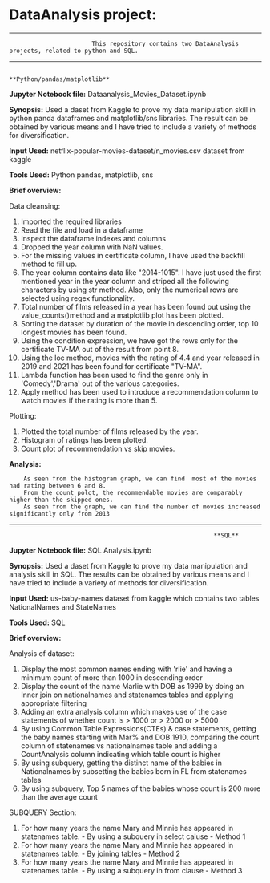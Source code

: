 # **DataAnalysis project:**

******************************************************************************************************************************************************************* 
                           This repository contains two DataAnalysis projects, related to python and SQL.
******************************************************************************************************************************************************************* 

                                                  **Python/pandas/matplotlib**

**Jupyter Notebook file:** 
        Dataanalysis_Movies_Dataset.ipynb

**Synopsis:**
        Used a daset from Kaggle to prove my data manipulation skill in python panda dataframes and matplotlib/sns libraries.  The result can be obtained by various means and I have tried to include a variety of methods for diversification.

**Input Used:**
        netflix-popular-movies-dataset/n_movies.csv dataset from kaggle
        
**Tools Used:**
        Python pandas, matplotlib, sns

**Brief overview:**

Data cleansing:

1. Imported the required libraries
2. Read the file and load in a dataframe
3. Inspect the dataframe indexes and columns
4. Dropped the year column with NaN values.
5. For the missing values in certificate column, I have used the backfill method to fill up.
6. The year column contains data like "2014-1015". I have just used the first mentioned year in the year column and striped all the following characters by using str method.  Also, only the numerical rows are selected using regex functionality.
7. Total number of films released in a year has been found out using the value_counts()method and a matplotlib plot has been plotted.
8. Sorting the dataset by duration of the movie in descending order,  top 10 longest movies has been found.
9. Using the condition expression, we have got the rows only for the certificate TV-MA out of the result from point 8.
10. Using the loc method, movies with the rating of 4.4 and year released in 2019 and 2021 has been found for certificate "TV-MA".
11. Lambda function has been used to find the genre only in 'Comedy','Drama' out of the various categories.
12. Apply method has been used to introduce a recommendation column to watch movies if the rating is more than 5.  

Plotting:

1.  Plotted the total number of films released by the year.
2.  Histogram of ratings has been plotted.
3.  Count plot of recommendation vs skip movies.

**Analysis:**

        As seen from the histogram graph, we can find  most of the movies had rating between 6 and 8.
        From the count polot, the recommendable movies are comparably higher than the skipped ones.
        As seen from the graph, we can find the number of movies increased significantly only from 2013
                                                         
  *******************************************************************************************************************************************************************                                                      
                                                         
                                                         
                                                             **SQL**
        
**Jupyter Notebook file:** SQL Analysis.ipynb

**Synopsis:**
        Used a daset from Kaggle to prove my data manipulation and analysis skill in SQL. The results can be obtained by various means and I have tried to include a variety of methods for diversification.

**Input Used:** 
        us-baby-names dataset from kaggle which contains two tables NationalNames and StateNames

**Tools Used:** 
        SQL

**Brief overview:**

Analysis of dataset:

1.  Display the most common names ending with 'rlie' and having a minimum count of more than 1000 in descending order
2.  Display the count of the name Marlie with DOB as 1999 by doing an Inner join on nationalnames and statenames tables and applying appropriate filtering
3.  Adding an extra analysis column which makes use of the case statements of whether count is > 1000 or > 2000 or > 5000
4.  By using Common Table Expressions(CTEs) & case statements, getting the baby names starting with Mar% and DOB 1910, comparing the count column of statenames vs nationalnames table and adding a CountAnalysis column indicating which table count is higher
5.  By using subquery, getting the distinct name of the babies in Nationalnames by subsetting the babies born in FL from statenames tables
6.  By using subquery, Top 5 names of the babies whose count is 200 more than the average count

SUBQUERY Section:

1.  For how many years the name Mary and Minnie has appeared in statenames table. - By using a subquery in select caluse - Method 1
2.  For how many years the name Mary and Minnie has appeared in statenames table. - By joining tables - Method 2
3.  For how many years the name Mary and Minnie has appeared in statenames table. - By using a subquery in from clause - Method 3

